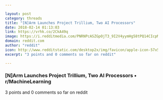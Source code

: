 ```yaml
---

layout: post
category: threads
title: "[N]Arm Launches Project Trillium, Two AI Processors"
date: 2018-02-14 01:13:03
link: https://vrhk.co/2CkA49q
image: https://i.redditmedia.com/PNRNPcASZGpOjT3_9I2V4yymHg58tPQ14CIcpMUDEWQ.jpg?w=320&s=40cc8e6aeb09c10ebfb6d399e2461131
domain: reddit.com
author: "reddit"
icon: http://www.redditstatic.com/desktop2x/img/favicon/apple-icon-57x57.png
excerpt: "3 points and 0 comments so far on reddit"

---
```


### [N]Arm Launches Project Trillium, Two AI Processors • r/MachineLearning

3 points and 0 comments so far on reddit